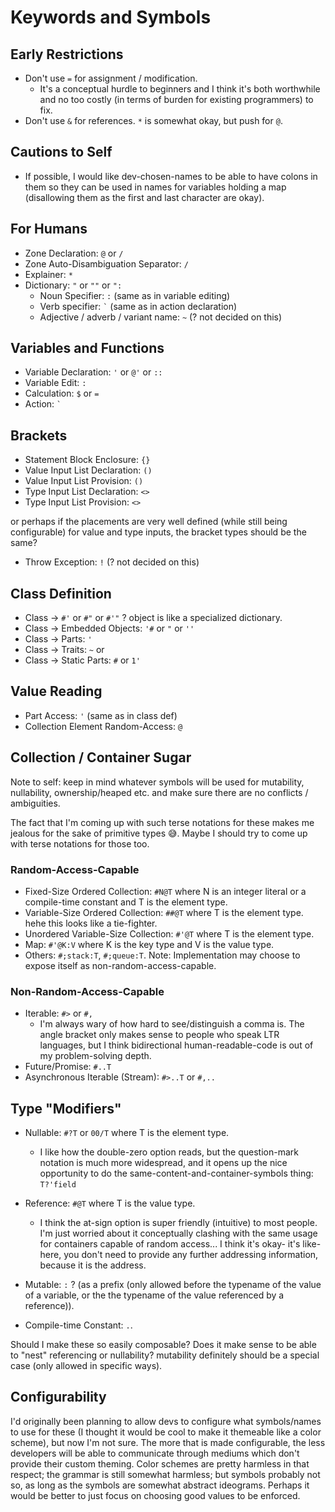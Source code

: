 # Keywords and Symbols

## Early Restrictions

- Don't use ` = ` for assignment / modification.
  - It's a conceptual hurdle to beginners and I think it's both worthwhile and no too costly (in terms of burden for existing programmers) to fix.
- Don't use ` & ` for references. ` * ` is somewhat okay, but push for ` @ `.

## Cautions to Self

- If possible, I would like dev-chosen-names to be able to have colons in them so they can be used in names for variables holding a map (disallowing them as the first and last character are okay).

## For Humans

- Zone Declaration: ` @ ` or ` / `
- Zone Auto-Disambiguation Separator: ` / `
- Explainer: ` * `
- Dictionary: ` " ` or ` "" ` or ` ": `
  - Noun Specifier: ` : ` (same as in variable editing)
  - Verb specifier: `` ` `` (same as in action declaration)
  - Adjective / adverb / variant name: ` ~ ` (? not decided on this)

## Variables and Functions

- Variable Declaration: ` ' ` or ` @' ` or ` :: `
- Variable Edit: ` : `
- Calculation: ` $ ` or ` = `
- Action: `` ` ``

## Brackets

- Statement Block Enclosure: ` {} `
- Value Input List Declaration: ` () `
- Value Input List Provision: ` () `
- Type Input List Declaration: ` <> `
- Type Input List Provision: ` <> `

or perhaps if the placements are very well defined (while still being configurable) for value and type inputs, the bracket types should be the same?

- Throw Exception: ` ! ` (? not decided on this)

## Class Definition

- Class -> ` #' ` or ` #" ` or ` #'" ` ? object is like a specialized dictionary.
- Class -> Embedded Objects: ` '# ` or ` " ` or ` '' `
- Class -> Parts: ` ' `
- Class -> Traits: ` ~ ` or
- Class -> Static Parts: ` # ` or ` 1' `

## Value Reading

- Part Access: ` ' ` (same as in class def)
- Collection Element Random-Access: ` @ `

## Collection / Container Sugar

Note to self: keep in mind whatever symbols will be used for mutability, nullability, ownership/heaped etc. and make sure there are no conflicts / ambiguities.

The fact that I'm coming up with such terse notations for these makes me jealous for the sake of primitive types 😅. Maybe I should try to come up with terse notations for those too.

### Random-Access-Capable

- Fixed-Size Ordered Collection: ` #N@T ` where N is an integer literal or a compile-time constant and T is the element type.
- Variable-Size Ordered Collection: ` ##@T ` where T is the element type. hehe this looks like a tie-fighter.
- Unordered Variable-Size Collection: ` #'@T ` where T is the element type.
- Map: ` #'@K:V ` where K is the key type and V is the value type.
- Others: ` #;stack:T `, ` #;queue:T `. Note: Implementation may choose to expose itself as non-random-access-capable.

### Non-Random-Access-Capable

- Iterable: ` #> ` or ` #, `
  - I'm always wary of how hard to see/distinguish a comma is. The angle bracket only makes sense to people who speak LTR languages, but I think bidirectional human-readable-code is out of my problem-solving depth.
- Future/Promise: ` #..T `
- Asynchronous Iterable (Stream): ` #>..T ` or ` #,.. `

## Type "Modifiers"

- Nullable: ` #?T ` or ` 00/T ` where T is the element type.
  - I like how the double-zero option reads, but the question-mark notation is much more widespread, and it opens up the nice opportunity to do the same-content-and-container-symbols thing: `T?'field`
- Reference: ` #@T ` where T is the value type.
  - I think the at-sign option is super friendly (intuitive) to most people. I'm just worried about it conceptually clashing with the same usage for containers capable of random access... I think it's okay- it's like- here, you don't need to provide any further addressing information, because it is the address.

- Mutable: ` : ` ? (as a prefix (only allowed before the typename of the value of a variable, or the the typename of the value referenced by a reference)).
- Compile-time Constant: ` . `.

Should I make these so easily composable? Does it make sense to be able to "nest" referencing or nullability? mutability definitely should be a special case (only allowed in specific ways).

## Configurability

I'd originally been planning to allow devs to configure what symbols/names to use for these (I thought it would be cool to make it themeable like a color scheme), but now I'm not sure. The more that is made configurable, the less developers will be able to communicate through mediums which don't provide their custom theming. Color schemes are pretty harmless in that respect; the grammar is still somewhat harmless; but symbols probably not so, as long as the symbols are somewhat abstract ideograms. Perhaps it would be better to just focus on choosing good values to be enforced.
